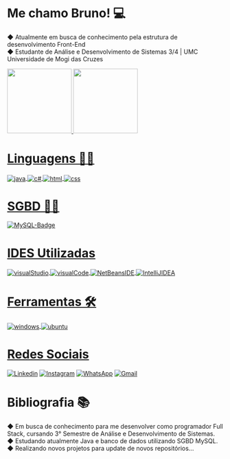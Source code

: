 # Me chamo Bruno! 💻
 ◆ Atualmente em busca de conhecimento pela estrutura de desenvolvimento Front-End <br>
 ◆ Estudante de Análise e Desenvolvimento de Sistemas 3/4 | UMC Universidade de Mogi das Cruzes <br>
 
 <div align>
  <a href="https://github.com/brunoaxlrose/brunoaxlrose ">
  <img height="150em" src="https://github-readme-stats.vercel.app/api?username=brunoaxlrose&show_icons=true&theme=dark&include_all_commits=true&count_private=true"/>
  <img height="150em" src="https://github-readme-stats.vercel.app/api/top-langs/?username=brunoaxlrose&layout=compact&langs_count=7&theme=dark"/>
</div>



# Linguagens 👨‍💻
  <div style="display: inline_block">
   <img align="center" alt="java" src="https://img.shields.io/badge/java-%23000000.svg?style=for-the-badge&logo=java&logoColor=white" />
   <img align="center" alt="c#" src="https://img.shields.io/badge/c%23-%23239120.svg?style=for-the-badge&logo=c-sharp&logoColor=white" />
    <img align="center" alt="html" src="https://img.shields.io/badge/HTML-239120?style=for-the-badge&logo=html5&logoColor=white" />
    <img align="center" alt="css" src="https://img.shields.io/badge/CSS-239120?&style=for-the-badge&logo=css3&logoColor=white" />   
  </div>
 
 # SGBD 👨‍💻
 <div style="display: inline_block">
 <img src = 
"https://img.shields.io/badge/mysql-%2300f.svg?style=for-the-badge&logo=mysql&logoColor=white" 
alt="MySQL-Badge">
  </div>

# IDES Utilizadas
  <div style="display: inline_block">
      <img align="center" alt="visualStudio" src="https://img.shields.io/badge/Visual%20Studio-5C2D91.svg?style=for-the-badge&logo=visual-studio&logoColor=white" />
      <img align="center" alt="visualCode" src="https://img.shields.io/badge/Visual%20Studio%20Code-0078d7.svg?style=for-the-badge&logo=visual-studio-code&logoColor=white" />
   <img align="center" alt="NetBeansIDE" src="https://img.shields.io/badge/NetBeansIDE-1B6AC6.svg?style=for-the-badge&logo=apache-netbeans-ide&logoColor=white"/ >
   <img align="center" alt="IntelliJIDEA" src="https://img.shields.io/badge/IntelliJIDEA-000000.svg?style=for-the-badge&logo=intellij-idea&logoColor=white" />

  </div>

# Ferramentas 🛠️
  <div style="display: inline_block">
      <img align="center" alt="windows" src="https://img.shields.io/badge/Windows-0078D6?style=for-the-badge&logo=windows&logoColor=white" />  
      <img align="center" alt="ubuntu" src="https://img.shields.io/badge/Ubuntu-E95420?style=for-the-badge&logo=ubuntu&logoColor=white" />
 
  </div>

  
# Redes Sociais
 
 [![Linkedin](https://img.shields.io/badge/LinkedIn-0077B5?style=for-the-badge&logo=linkedin&logoColor=white)](https://www.linkedin.com/in/bruno-oliveira-91165122b/)
 [![Instagram](https://img.shields.io/badge/Instagram-E4405F?style=for-the-badge&logo=instagram&logoColor=white)](https://www.instagram.com/isbruno.21/)
 [![WhatsApp](https://img.shields.io/badge/WhatsApp-25D366?style=for-the-badge&logo=whatsapp&logoColor=white)](https://wa.me/+5511915643421/)
 [![Gmail](https://img.shields.io/badge/Gmail-D14836?style=for-the-badge&logo=gmail&logoColor=white)](https://mail.google.com/mail/mu/mp/522/#tl/priority/%5Esmartlabel_personal/)
 
 
 # Bibliografia 📚
 ◆ Em busca de conhecimento para me desenvolver como programador Full Stack, cursando 3° Semestre de Análise e Desenvolvimento de Sistemas. <br>
 ◆ Estudando atualmente Java e banco de dados utilizando  SGBD MySQL. <br>
 ◆ Realizando novos projetos para update de novos repositórios...
 
 
 
 
